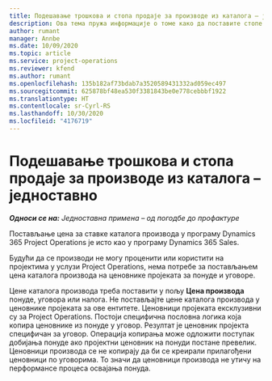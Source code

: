 ```yaml
---
title: Подешавање трошкова и стопа продаје за производе из каталога – једноставно
description: Ова тема пружа информације о томе како да поставите стопе цена и продаје за ставке из каталога производа.
author: rumant
manager: Annbe
ms.date: 10/09/2020
ms.topic: article
ms.service: project-operations
ms.reviewer: kfend
ms.author: rumant
ms.openlocfilehash: 135b182af73bdab7a3520589431332ad059ec497
ms.sourcegitcommit: 625878bf48ea530f3381843be0e778cebbbf1922
ms.translationtype: HT
ms.contentlocale: sr-Cyrl-RS
ms.lasthandoff: 10/30/2020
ms.locfileid: "4176719"
---
```

# <a name="set-up-cost-and-sales-rates-for-catalog-products---lite"></a>Подешавање трошкова и стопа продаје за производе из каталога – једноставно

_**Односи се на:** Једноставна примена – од погодбе до профактуре_


Постављање цена за ставке каталога производа у програму Dynamics 365 Project Operations је исто као у програму Dynamics 365 Sales.

Будући да се производи не могу проценити или користити на пројектима у услузи Project Operations, нема потребе за постављањем цена каталога производа на ценовнике пројеката за понуде и уговоре.

Цене каталога производа треба поставити у пољу **Цена производа** понуде, уговора или налога. Не постављајте цене каталога производа у ценовнике пројеката за ове ентитете. Ценовници пројеката ексклузивни су за Project Operations. Постоји специфична пословна логика која копира ценовнике из понуде у уговор. Резултат је ценовник пројекта специфичан за уговор. Операција копирања може одложити поступак добијања понуде ако пројектни ценовник на понуди постане превелик. Ценовници производа се не копирају да би се креирали прилагођени ценовници по уговорима. То значи да ценовници производа не утичу на перформансе процеса освајања понуда.

